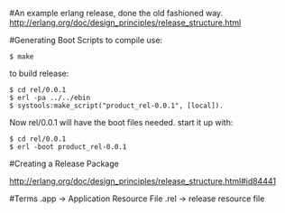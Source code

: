 #An example erlang release, done the old fashioned way.
http://erlang.org/doc/design_principles/release_structure.html

#Generating Boot Scripts
to compile use:
```
$ make
```

to build release:
```
$ cd rel/0.0.1
$ erl -pa ../../ebin
$ systools:make_script("product_rel-0.0.1", [local]).
```

Now rel/0.0.1 will have the boot files needed.
start it up with:
```
$ cd rel/0.0.1
$ erl -boot product_rel-0.0.1
```

#Creating a Release Package

http://erlang.org/doc/design_principles/release_structure.html#id84441

#Terms
.app -> Application Resource File
.rel -> release resource file
